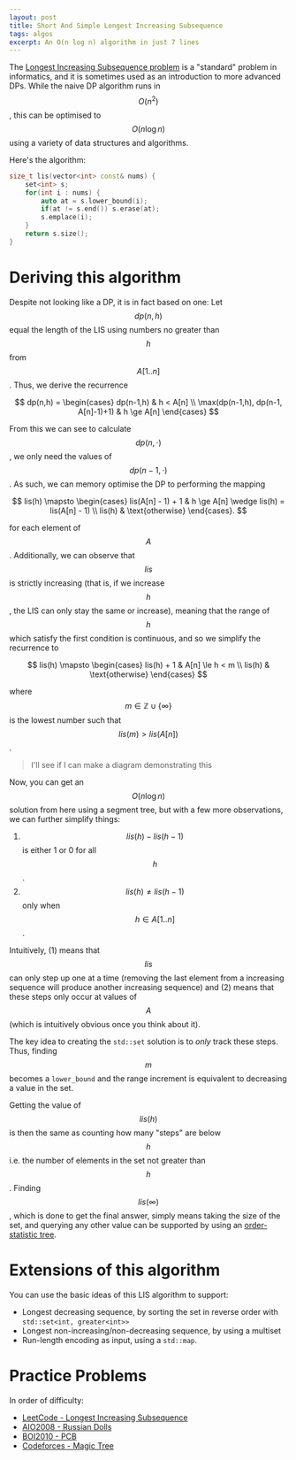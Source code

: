 ```yaml
---
layout: post
title: Short And Simple Longest Increasing Subsequence
tags: algos
excerpt: An O(n log n) algorithm in just 7 lines
---
```


The [Longest Increasing Subsequence problem](https://en.wikipedia.org/wiki/Longest_increasing_subsequence) is a "standard" problem in informatics, and it is sometimes used as an introduction to more advanced DPs. While the naive DP algorithm runs in $$O(n^2)$$, this can be optimised to $$O(n\log n)$$ using a variety of data structures and algorithms.

<!--more-->

Here's the algorithm:

```cpp
size_t lis(vector<int> const& nums) {
	set<int> s;
	for(int i : nums) {
		auto at = s.lower_bound(i);
		if(at != s.end()) s.erase(at);
		s.emplace(i);
	}
	return s.size();
}
```

# Deriving this algorithm

Despite not looking like a DP, it is in fact based on one: Let $$dp(n, h)$$ equal the length of the LIS using numbers no greater than $$h$$ from $$A[1..n]$$. Thus, we derive the recurrence

$$
dp(n,h) = \begin{cases}
dp(n-1,h) & h < A[n] \\
\max(dp(n-1,h), dp(n-1, A[n]-1)+1) & h \ge A[n]
\end{cases}
$$

From this we can see to calculate $$dp(n, \cdot)$$, we only need the values of $$dp(n-1, \cdot)$$. As such, we can memory optimise the DP to performing the mapping

$$
lis(h) \mapsto \begin{cases}
lis(A[n] - 1) + 1 & h \ge A[n] \wedge lis(h) = lis(A[n] - 1) \\
lis(h) & \text{otherwise}
\end{cases}.
$$

for each element of $$A$$. Additionally, we can observe that $$lis$$ is strictly increasing (that is, if we increase $$h$$, the LIS can only stay the same or increase), meaning that the range of $$h$$ which satisfy the first condition is continuous, and so we simplify the recurrence to

$$
lis(h) \mapsto \begin{cases}
lis(h) + 1 & A[n] \le h < m \\
lis(h) & \text{otherwise}
\end{cases}
$$

where $$m \in \mathbb{Z} \cup \{\infty\}$$ is the lowest number such that $$lis(m) > lis(A[n])$$.

> I'll see if I can make a diagram demonstrating this

Now, you can get an $$O(n \log n)$$ solution from here using a segment tree, but with a few more observations, we can further simplify things:

1. $$lis(h) - lis(h-1)$$ is either 1 or 0 for all $$h$$.
2. $$lis(h) \neq lis(h-1)$$ only when $$h \in A[1..n]$$.

Intuitively, (1) means that $$lis$$ can only step up one at a time (removing the last element from a increasing sequence will produce another increasing sequence) and (2) means that these steps only occur at values of $$A$$ (which is intuitively obvious once you think about it).

The key idea to creating the `std::set` solution is to *only* track these steps. Thus, finding $$m$$ becomes a `lower_bound` and the range increment is equivalent to decreasing a value in the set.

Getting the value of $$lis(h)$$ is then the same as counting how many "steps" are below $$h$$ i.e. the number of elements in the set not greater than $$h$$. Finding $$lis(\infty)$$, which is done to get the final answer, simply means taking the size of the set, and querying any other value can be supported by using an [order-statistic tree](https://en.wikipedia.org/wiki/Order_statistic_tree).

# Extensions of this algorithm

You can use the basic ideas of this LIS algorithm to support:

- Longest decreasing sequence, by sorting the set in reverse order with `std::set<int, greater<int>>`
- Longest non-increasing/non-decreasing sequence, by using a multiset
- Run-length encoding as input, using a `std::map`.

# Practice Problems

In order of difficulty:

- [LeetCode - Longest Increasing Subsequence](https://leetcode.com/problems/longest-increasing-subsequence)
- [AIO2008 - Russian Dolls](https://orac.amt.edu.au/cgi-bin/train/problem.pl?set=aio08sen&problemid=360)
- [BOI2010 - PCB](http://kodu.ut.ee/~ahto/boi/2010/?item=boi.tasks.1)
- [Codeforces - Magic Tree](https://codeforces.com/contest/1193/problem/B)

